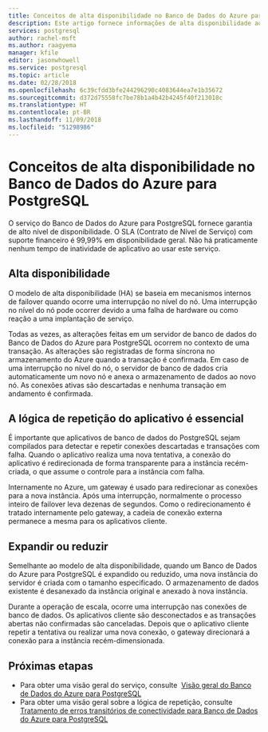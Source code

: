 ```yaml
---
title: Conceitos de alta disponibilidade no Banco de Dados do Azure para PostgreSQL
description: Este artigo fornece informações de alta disponibilidade ao usar o Banco de Dados do Azure para PostgreSQL.
services: postgresql
author: rachel-msft
ms.author: raagyema
manager: kfile
editor: jasonwhowell
ms.service: postgresql
ms.topic: article
ms.date: 02/28/2018
ms.openlocfilehash: 6c39cfdd3bfe244296290c4083644ea7e1b35672
ms.sourcegitcommit: d372d75558fc7be78b1a4b42b4245f40f213018c
ms.translationtype: HT
ms.contentlocale: pt-BR
ms.lasthandoff: 11/09/2018
ms.locfileid: "51298986"
---
```

# <a name="high-availability-concepts-in-azure-database-for-postgresql"></a>Conceitos de alta disponibilidade no Banco de Dados do Azure para PostgreSQL
O serviço do Banco de Dados do Azure para PostgreSQL fornece garantia de alto nível de disponibilidade. O SLA (Contrato de Nível de Serviço) com suporte financeiro é 99,99% em disponibilidade geral. Não há praticamente nenhum tempo de inatividade de aplicativo ao usar este serviço.

## <a name="high-availability"></a>Alta disponibilidade
O modelo de alta disponibilidade (HA) se baseia em mecanismos internos de failover quando ocorre uma interrupção no nível do nó. Uma interrupção no nível do nó pode ocorrer devido a uma falha de hardware ou como reação a uma implantação de serviço.

Todas as vezes, as alterações feitas em um servidor de banco de dados do Banco de Dados do Azure para PostgreSQL ocorrem no contexto de uma transação. As alterações são registradas de forma síncrona no armazenamento do Azure quando a transação é confirmada. Em caso de uma interrupção no nível do nó, o servidor de banco de dados cria automaticamente um novo nó e anexa o armazenamento de dados ao novo nó. As conexões ativas são descartadas e nenhuma transação em andamento é confirmada.

## <a name="application-retry-logic-is-essential"></a>A lógica de repetição do aplicativo é essencial
É importante que aplicativos de banco de dados do PostgreSQL sejam compilados para detectar e repetir conexões descartadas e transações com falha. Quando o aplicativo realiza uma nova tentativa, a conexão do aplicativo é redirecionada de forma transparente para a instância recém-criada, o que assume o controle para a instância com falha.

Internamente no Azure, um gateway é usado para redirecionar as conexões para a nova instância. Após uma interrupção, normalmente o processo inteiro de failover leva dezenas de segundos. Como o redirecionamento é tratado internamente pelo gateway, a cadeia de conexão externa permanece a mesma para os aplicativos cliente.

## <a name="scaling-up-or-down"></a>Expandir ou reduzir
Semelhante ao modelo de alta disponibilidade, quando um Banco de Dados do Azure para PostgreSQL é expandido ou reduzido, uma nova instância do servidor é criada com o tamanho especificado. O armazenamento de dados existente é desanexado da instância original e anexado à nova instância.

Durante a operação de escala, ocorre uma interrupção nas conexões de banco de dados. Os aplicativos cliente são desconectados e as transações abertas não confirmadas são canceladas. Depois que o aplicativo cliente repetir a tentativa ou realizar uma nova conexão, o gateway direcionará a conexão para a instância recém-dimensionada. 

## <a name="next-steps"></a>Próximas etapas
- Para obter uma visão geral do serviço, consulte  [Visão geral do Banco de Dados do Azure para PostgreSQL](overview.md)
- Para obter uma visão geral sobre a lógica de repetição, consulte [Tratamento de erros transitórios de conectividade para Banco de Dados do Azure para PostgreSQL](concepts-connectivity.md)

